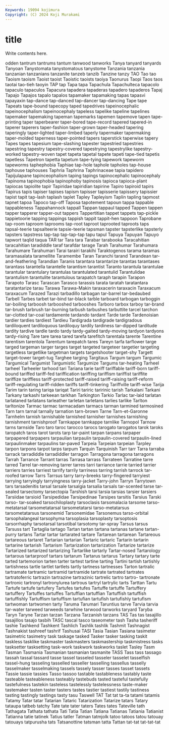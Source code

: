```yaml
---
Keywords: 19094 kojimura
Copyright: (C) 2024 Koji Murakami
---
```


# title

Write contents here.



odden tantrum tantrums tantum tanwood tanworks
Tanya tanyard tanyards Tanyoan Tanystomata tanystomatous tanystome Tanzania tanzania tanzanian
tanzanians tanzanite tanzeb tanzib Tanzine tanzy TAO Tao tao Taoism
taoism Taoist taoist Taoistic taoists taoiya Taonurus Taopi Taos taos
taotai tao-tieh taoyin TAP tap Tapa tapa Tapachula Tapachulteca tapacolo
tapaculo tapaculos Tapacura tapadera tapaderas tapadero tapaderos Tapaj Tapajo Tapajos
tapalo tapalos tapamaker tapamaking tapas tapasvi tapayaxin tap-dance tap-danced tap-dancer
tap-dancing Tape tape Tapeats tape-bound tapecopy taped tapedrives tapeinocephalic tapeinocephalism
tapeinocephaly tapeless tapelike tapeline tapelines tapemaker tapemaking tapeman tapemarks tapemen
tapemove tapen tape-printing taper taperbearer taper-bored tape-record tapered tapered-in taperer
taperers taper-fashion taper-grown taper-headed tapering taperingly taper-lighted taper-limbed taperly tapermaker
tapermaking taper-molded taperness taper-pointed tapers taperstick taperwise tapery Tapes tapes
tapesium tape-slashing tapester tapestried tapestries tapestring tapestry tapestry-covered tapestrying tapestrylike
tapestry-worked tapestry-woven tapet tapeta tapetal tapete tapeti tape-tied tapetis tapetless
Tapetron tapetta tapetum tape-tying tapework tapeworm tapeworms taphephobia Taphiae tap-hole
taphole tapholes tap-house taphouse taphouses Taphria Taphrina Taphrinaceae tapia tapidero
Tapijulapane tapinceophalism taping tapings tapinocephalic tapinocephaly Tapinoma tapinophobia tapinophoby tapinosis
tapioca tapioca-plant tapiocas tapiolite tapir Tapiridae tapiridian tapirine Tapiro tapiroid
tapirs Tapirus tapis tapiser tapises tapism tapisser tapisserie tapissery tapissier
tapist tapit tap-lash taplash taplet Tapley Tapleyism Taplin tapling tapmost
tapnet tapoa Tapoco tap-off Taposa tapotement tapoun tappa tappable tappableness
Tappahannock tappall Tappan tappaul tapped Tappen tappen tapper tapperer tapper-out
tappers Tappertitian tappet tappets tap-pickle tappietoorie tapping tappings tappish tappit
tappit-hen tappoon Taprobane tap-room taproom taprooms tap-root taproot taprooted taproots
taps tapsal-teerie tapsalteerie tapsie-teerie tapsman tapster tapsterlike tapsterly tapsters tapstress
tap-tap tap-tap-tap tapu tapul Tapuya Tapuyan Tapuyo tapwort taqlid taqua
TAR tar Tara tara Tarabar tarabooka Taracahitian taracahitian taradiddle taraf
tarafdar tarage Tarah Tarahumar Tarahumara Tarahumare Tarahumari Tarai tarairi tarakihi
Taraktogenos tarama taramas taramasalata taramellite Taramembe Taran Taranchi tarand Tarandean
tar-and-feathering Tarandian Taranis tarantara tarantarize tarantas tarantases tarantass tarantella tarantelle
tarantism tarantist Taranto tarantula tarantulae tarantular tarantulary tarantulas tarantulated tarantulid
Tarantulidae tarantulism tarantulite tarantulous tarapatch taraph tarapin Tarapon Tarapoto Tarasc
Tarascan Tarasco tarassis tarata taratah taratantara taratantarize tarau Tarawa Tarawa-Makin
taraxacerin taraxacin Taraxacum taraxacum Tarazed Tarazi tarbadillo tarbagan tar-barrel tar-bedaubed
Tarbell Tarbes tarbet tar-bind tar-black tarble tarboard tarbogan tarboggin tar-boiling
tarboosh tarbooshed tarbooshes Tarboro tarbox tarboy tar-brand tar-brush tarbrush tar-burning
tarbush tarbushes tarbuttite tarcel tarchon tar-clotted tar-coal tardamente tardando tardant
Tarde tarde Tardenoisian tardier tardies tardiest Tardieu Tardigrada tardigrade tardigradous
tardiloquent tardiloquous tardiloquy tardily tardiness tar-dipped tarditude tardity tardive tardle
tardo tardy tardy-gaited tardy-moving tardyon tardyons tardy-rising Tare tare tarea
tared tarefa tarefitch tarentala tarente Tarentine tarentism tarentola Tarentum tarepatch
tares Tareyn tarfa tarflower targe targed targeman targer targes target
targeted targeteer targetier targeting targetless targetlike targetman targets targetshooter target-shy
Targett target-tower target-tug Targhee targing Targitaus Targum targum Targumic Targumical
Targumist Targumistic Targumize Targums tar-heating Tarheel tarheel Tarheeler tarhood tari
Tariana tarie tariff tariffable tariff-born tariff-bound tariffed tariff-fed tariffication tariffing
tariffism tariffist tariffite tariffize tariffless tariff-protected tariff-raised tariff-raising tariff-reform tariff-regulating
tariff-ridden tariffs tariff-tinkering Tariffville tariff-wise Tarija Tarim tarin taring tariqa
tariqat Tariri tariric taririnic tarish Tarkalani Tarkani Tarkany tarkashi tarkeean
tarkhan Tarkington Tarkio Tarlac tar-laid tarlatan tarlataned tarlatans tarleather tarletan
tarletans tarlies tarlike Tarlton tarltonize Tarmac tarmac tarmacadam tarmacs tarman
tarmined tarmosined Tarn tarn tarnal tarnally tarnation tarn-brown Tarne Tarn-et-Garonne
Tarnhelm tarnish tarnishable tarnished tarnisher tarnishes tarnishing tarnishment tarnishproof Tarnkappe
tarnkappe tarnlike Tarnopol Tarnow tarns tarnside Taro taro taroc tarocco
tarocs tarogato tarogatos tarok taroks taropatch taros tarot tarots tarp
tar-paint tarpan tarpans tarpaper tarpapered tarpapers tarpaulian tarpaulin tarpaulin-covered tarpaulin-lined
tarpaulinmaker tarpaulins tar-paved Tarpeia Tarpeian tarpeian Tarpley tarpon tarpons tarpot
tarps tarpum Tarquin Tarquinish Tarr tarr Tarra tarraba tarrack tarradiddle
tarradiddler tarragon Tarragona tarragona tarragons Tarrah Tarrance Tarrant tarras Tarrasa
tarrass Tarrateen Tarratine tarre tarred Tarrel tar-removing tarrer tarres tarri
tarriance tarrie tarried tarrier tarriers tarries tarriest tarrify tarrily tarriness
tarring tarrish tarrock tar-roofed tarrow Tarrs Tarrsus tarry tarry-breeks tarry-fingered
tarryiest tarrying tarryingly tarryingness tarry-jacket Tarry-john Tarryn Tarrytown tars tarsadenitis
tarsal tarsale tarsalgia tarsalia tarsals tar-scented tarse tar-sealed tarsectomy tarsectopia
Tarshish tarsi tarsia tarsias tarsier tarsiers Tarsiidae tarsioid Tarsipedidae Tarsipedinae
Tarsipes tarsitis Tarsius Tarski tarso- tar-soaked tarsochiloplasty tarsoclasis tarsomalacia tarsome
tarso-metatarsal tarsometatarsal tarsometatarsi tarso-metatarsus tarsometatarsus tarsonemid Tarsonemidae Tarsonemus tarso-orbital tarsophalangeal
tarsophyma tarsoplasia tarsoplasty tarsoptosis tarsorrhaphy tarsotarsal tarsotibal tarsotomy tar-spray Tarsus
tarsus Tarsuss tart Tartaglia tartago Tartan tartan tartana tartanas tartane
tartan-purry tartans Tartar tartar tartarated tartare Tartarean tartarean Tartareous tartareous
tartaret Tartarian tartarian Tartaric tartaric Tartarin tartarin tartarine tartarish Tartarism
Tartarization tartarization Tartarize tartarize Tartarized tartarized tartarizing Tartarlike tartarly Tartar-nosed
Tartarology tartarous tartarproof tartars tartarum Tartarus tartarus Tartary tartary tarte
tarted tartemorion tarten tarter tartest tartine tarting Tartini tartish tartishly
tartishness tartle tartlet tartlets tartly tartness tartnesses Tarton tartralic tartramate
tartramic tartramid tartramide tartrate tartrated tartrates tartratoferric tartrazin tartrazine tartrazinic
tartrelic tartro tartro- tartronate tartronic tartronyl tartronylurea tartrous tartryl tartrylic
tarts Tarttan Tartu Tartufe tartufe tartufery Tartufes tartufes Tartuffe tartuffe
Tartuffery tartuffery Tartuffes tartuffes Tartuffian tartuffian Tartuffish tartuffish tartuffishly Tartuffism
tartuffism tartufian tartufish tartufishly tartufism tartwoman tartwomen tarty Taruma Tarumari
Taruntius tarve Tarvia tarvia tar-water tarweed tarweeds tarwhine tarwood tarworks
taryard Taryba Taryn Taryne Tarzan tarzan Tarzana Tarzanish tarzans TAS
Tas tas tasajillo tasajillos tasajo tasbih TASC tascal tasco taseometer
tash Tasha tasheriff tashie Tashkend Tashkent Tashlich Tashlik tashlik Tashmit
Tashnagist Tashnakist tashreef tashrif Tashusai TASI Tasia Tasian Tasiana tasimeter
tasimetric tasimetry task taskage tasked Tasker tasker tasking taskit taskless
tasklike taskmaster taskmasters taskmastership taskmistress tasks tasksetter tasksetting task-work taskwork
taskworks taslet Tasley Tasm Tasman Tasmania Tasmanian tasmanian tasmanite TASS
Tass tass tassago tassah tassal tassard tasse tassel tasseled tasseler
tasselet tasselfish tassel-hung tasseling tasselled tasseller tasselling tassellus tasselly tasselmaker
tasselmaking tassels tassely tasser tasses tasset tassets Tassie tassie tassies
Tasso tassoo tastable tastableness tastably taste tasteable tasteableness tasteably tastebuds
tasted tasteful tastefully tastefulness tastekin tasteless tastelessly tastelessness taste-maker tastemaker
tasten taster tasters tastes tastier tastiest tastily tastiness tasting tastingly
tastings tasty tasu Taswell TAT Tat tat ta-ta tatami tatamis
Tatamy Tatar tatar Tatarian Tataric Tatarization Tatarize tatars Tatary tataupa
tatbeb tatchy Tate tate tater taters Tates tates Tateville tath
Tathagata Tathata tathata Tati Tatia Tatian Tatiana Tatianas Tatiania Tatianist
Tatianna tatie tatinek Tatius tatler Tatman tatmjolk tatoo tatoos tatou
tatouay tatouays tatpurusha tats Tatsanottine tatsman tatta Tattan tat-tat tat-tat-tat
